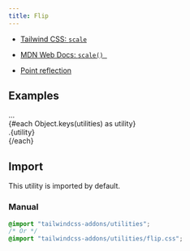 ```yaml
---
title: Flip
---
```


<script>
    import ApiTable from "$lib/components/ApiTable.svelte"
    import Preview from "$lib/components/Preview.svelte"

    const utilities = [
        ["flip", "@apply scale-x-[-1] scale-y-[-1];"],
        ["flip-x", "@apply scale-x-[-1];"],
        ["flip-y", "@apply scale-y-[-1];"],
    ]
</script>

<!-- prettier-ignore -->
<ApiTable
    rows={utilities}
/>

- [Tailwind CSS: `scale`](https://tailwindcss.com/docs/scale)
- [MDN Web Docs: `scale()
`](https://developer.mozilla.org/en-US/docs/Web/CSS/transform-function/scale)

- [Point reflection](https://en.wikipedia.org/wiki/Point_reflection)

## Examples

<Preview class="p-8">
    <div class="flex flex-wrap gap-8">
        <div class="grid gap-4 justify-items-center flex-1">
            <span class="text-gray-400 font-mono">...</span>
            <div class="border-t-2 border-l-2 border-gray-200 size-8"></div>
        </div>
        {#each Object.keys(utilities) as utility}
            <div class="grid gap-4 justify-items-center flex-1">
                <span class="text-gray-400 font-mono">.{utility}</span>
                <div class="border-t-2 border-l-2 border-gray-200 size-8 {utility}"></div>
            </div>
        {/each}
    </div>
</Preview>

## Import

This utility is imported by default.

### Manual

```css
@import "tailwindcss-addons/utilities";
/* Or */
@import "tailwindcss-addons/utilities/flip.css";
```
